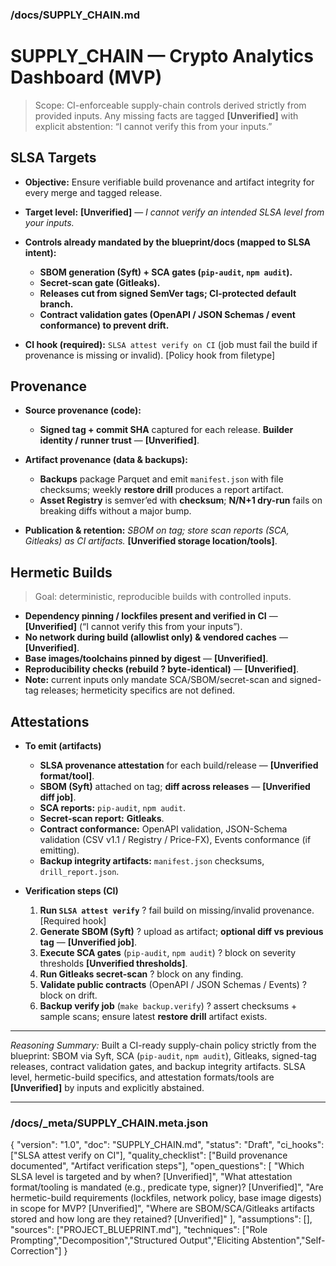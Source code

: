 ﻿### /docs/SUPPLY\_CHAIN.md

# SUPPLY\_CHAIN — Crypto Analytics Dashboard (MVP)

> Scope: CI-enforceable supply-chain controls derived strictly from provided inputs. Any missing facts are tagged **\[Unverified]** with explicit abstention: “I cannot verify this from your inputs.”

## SLSA Targets

* **Objective:** Ensure verifiable build provenance and artifact integrity for every merge and tagged release.
* **Target level:** **\[Unverified]** — *I cannot verify an intended SLSA level from your inputs.*
* **Controls already mandated by the blueprint/docs (mapped to SLSA intent):**

  * **SBOM generation (Syft) + SCA gates (`pip-audit`, `npm audit`).** &#x20;
  * **Secret-scan gate (Gitleaks).**&#x20;
  * **Releases cut from signed SemVer tags; CI-protected default branch.**&#x20;
  * **Contract validation gates (OpenAPI / JSON Schemas / event conformance) to prevent drift.**&#x20;
* **CI hook (required):** `SLSA attest verify on CI` (job must fail the build if provenance is missing or invalid). \[Policy hook from filetype]

## Provenance

* **Source provenance (code):**

  * **Signed tag + commit SHA** captured for each release. **Builder identity / runner trust** — **\[Unverified]**.&#x20;
* **Artifact provenance (data & backups):**

  * **Backups** package Parquet and emit `manifest.json` with file checksums; weekly **restore drill** produces a report artifact.&#x20;
  * **Asset Registry** is semver’ed with **checksum**; **N/N+1 dry-run** fails on breaking diffs without a major bump. &#x20;
* **Publication & retention:** *SBOM on tag; store scan reports (SCA, Gitleaks) as CI artifacts.* **\[Unverified storage location/tools]**.&#x20;

## Hermetic Builds

> Goal: deterministic, reproducible builds with controlled inputs.

* **Dependency pinning / lockfiles present and verified in CI** — **\[Unverified]** (“I cannot verify this from your inputs”).
* **No network during build (allowlist only) & vendored caches** — **\[Unverified]**.
* **Base images/toolchains pinned by digest** — **\[Unverified]**.
* **Reproducibility checks (rebuild ? byte-identical)** — **\[Unverified]**.
* **Note:** current inputs only mandate SCA/SBOM/secret-scan and signed-tag releases; hermeticity specifics are not defined.  &#x20;

## Attestations

* **To emit (artifacts)**

  * **SLSA provenance attestation** for each build/release — **\[Unverified format/tool]**.
  * **SBOM (Syft)** attached on tag; **diff across releases** — **\[Unverified diff job]**.&#x20;
  * **SCA reports:** `pip-audit`, `npm audit`.&#x20;
  * **Secret-scan report:** **Gitleaks**.&#x20;
  * **Contract conformance:** OpenAPI validation, JSON-Schema validation (CSV v1.1 / Registry / Price-FX), Events conformance (if emitting).&#x20;
  * **Backup integrity artifacts:** `manifest.json` checksums, `drill_report.json`.&#x20;
* **Verification steps (CI)**

  1. **Run `SLSA attest verify`** ? fail build on missing/invalid provenance. \[Required hook]
  2. **Generate SBOM (Syft)** ? upload as artifact; **optional diff vs previous tag** — **\[Unverified job]**.&#x20;
  3. **Execute SCA gates** (`pip-audit`, `npm audit`) ? block on severity thresholds **\[Unverified thresholds]**.&#x20;
  4. **Run Gitleaks secret-scan** ? block on any finding.&#x20;
  5. **Validate public contracts** (OpenAPI / JSON Schemas / Events) ? block on drift.&#x20;
  6. **Backup verify job** (`make backup.verify`) ? assert checksums + sample scans; ensure latest **restore drill** artifact exists.&#x20;

---

*Reasoning Summary:* Built a CI-ready supply-chain policy strictly from the blueprint: SBOM via Syft, SCA (`pip-audit`, `npm audit`), Gitleaks, signed-tag releases, contract validation gates, and backup integrity artifacts. SLSA level, hermetic-build specifics, and attestation formats/tools are **\[Unverified]** by inputs and explicitly abstained.

---

### /docs/\_meta/SUPPLY\_CHAIN.meta.json

{
"version": "1.0",
"doc": "SUPPLY\_CHAIN.md",
"status": "Draft",
"ci\_hooks": \["SLSA attest verify on CI"],
"quality\_checklist": \["Build provenance documented", "Artifact verification steps"],
"open\_questions": \[
"Which SLSA level is targeted and by when? \[Unverified]",
"What attestation format/tooling is mandated (e.g., predicate type, signer)? \[Unverified]",
"Are hermetic-build requirements (lockfiles, network policy, base image digests) in scope for MVP? \[Unverified]",
"Where are SBOM/SCA/Gitleaks artifacts stored and how long are they retained? \[Unverified]"
],
"assumptions": \[],
"sources": \["PROJECT\_BLUEPRINT.md"],
"techniques": \["Role Prompting","Decomposition","Structured Output","Eliciting Abstention","Self-Correction"]
}
